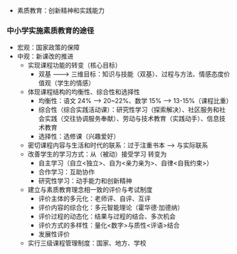 * 素质教育：创新精神和实践能力

### 中小学实施素质教育的途径

* 宏观：国家政策的保障
* 中观：新课改的推进
  * 实现课程功能的转变（核心目标）
    * 双基 ---> 三维目标：知识与技能（双基）、过程与方法、情感态度价值观（学生的情感）
  * 体现课程结构的均衡性、综合性和选择性
    * 均衡性：语文 24% --> 20~22%、数学 15% --> 13-15%（课程比重）
    * 综合性（综合实践活动课）：研究性学习（探索解决）、社区服务和社会实践（交往协调服务奉献）、劳动与技术教育（实践动手）、信息技术教育
    * 选择性：选修课（兴趣爱好）
  * 密切课程内容与生活和时代的联系：过于注重书本 --> 与实际联系
  * 改善学生的学习方式：从（被动）接受学习 转变为
    * 自主学习（自立<独立>、自为<亲力亲为>、自律<自我约束>）
    * 合作学习：互助协作
    * 研究性学习：动手能力和创新精神
  * 建立与素质教育理念相一致的评价与考试制度
    * 评价主体的多元化：老师评、自评、互评
    * 评价内容的综合化：多元智能理论（霍华德·加德纳）
    * 评价过程的动态化：结果与过程的结合、多次机会
    * 评价方式的多样性：量化<数字>与质性<评语>结合
    * 发展性评价
  * 实行三级课程管理制度：国家、地方、学校

